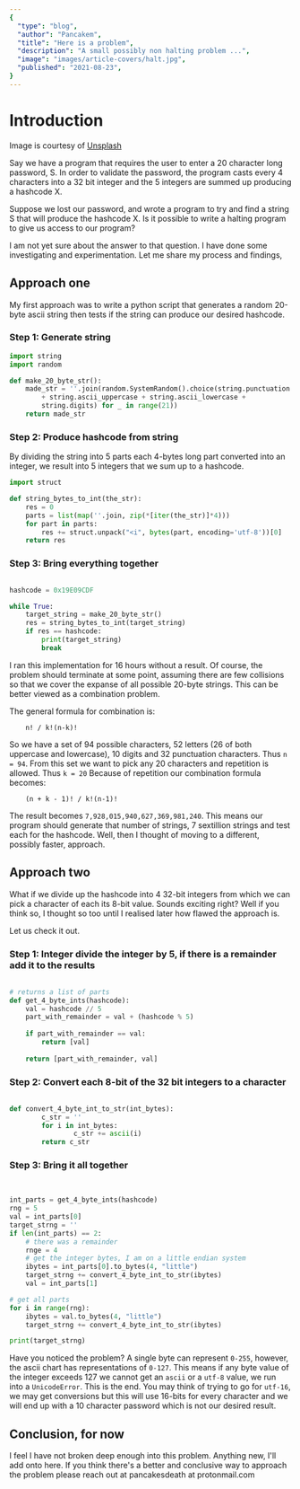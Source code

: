 ```yaml
---
{
  "type": "blog",
  "author": "Pancakem",
  "title": "Here is a problem",
  "description": "A small possibly non halting problem ...",
  "image": "images/article-covers/halt.jpg",
  "published": "2021-08-23",
}
---
```


# Introduction

Image is courtesy of [Unsplash](https://unsplash.com/@sharonmccutcheon)

Say we have a program that requires the user to enter a 20 character long password, S.
In order to validate the password, the program casts every 4 characters into a 32 bit integer
and the 5 integers are summed up producing a hashcode X.

Suppose we lost our password, and wrote a program to try and find a string S that will produce the 
hashcode X. Is it possible to write a halting program to give us access to our program?

I am not yet sure about the answer to that question. I have done some investigating and experimentation. 
Let me share my process and findings,

## Approach one

My first approach was to write a python script that generates a random 20-byte ascii string 
then tests if the string can produce our desired hashcode.


### Step 1: Generate string

```python 
import string
import random

def make_20_byte_str():
	made_str = ''.join(random.SystemRandom().choice(string.punctuation 
		+ string.ascii_uppercase + string.ascii_lowercase +
		string.digits) for _ in range(21))
	return made_str
```

### Step 2: Produce hashcode from string

By dividing the string into 5 parts each 4-bytes long part converted into an integer, we result into 5 integers that we sum up to a hashcode. 

``` python
import struct

def string_bytes_to_int(the_str):
	res = 0
	parts = list(map(''.join, zip(*[iter(the_str)]*4)))
	for part in parts:
		res += struct.unpack("<i", bytes(part, encoding='utf-8'))[0]
	return res
```

### Step 3: Bring everything together

```python

hashcode = 0x19E09CDF

while True:
	target_string = make_20_byte_str()
	res = string_bytes_to_int(target_string) 
	if res == hashcode:
		print(target_string)
		break
```

I ran this implementation for 16 hours without a result. Of course, the problem should terminate at some point, assuming there are few collisions so that 
we cover the expanse of all possible 20-byte strings.
This can be better viewed as a combination problem. 

The general formula for combination is:

```
	n! / k!(n-k)!
```

So we have a set of 94 possible characters, 52 letters (26 of both uppercase and lowercase), 10 digits and 32 punctuation characters. Thus `n = 94`. 
From this set we want to pick any 20 characters and repetition is allowed. Thus `k = 20`
Because of repetition our combination formula becomes:

```
	(n + k - 1)! / k!(n-1)!
```

The result becomes `7,928,015,940,627,369,981,240`. This means our program should generate that number of strings, 7 sextillion strings and test each for the hashcode.
Well, then I thought of moving to a different, possibly faster, approach.

## Approach two

What if we divide up the hashcode into 4 32-bit integers from which we can pick a character of each its 8-bit value.
Sounds exciting right? Well if you think so, I thought so too until I realised later how flawed the approach is.

Let us check it out.

### Step 1: Integer divide the integer by 5, if there is a remainder add it to the results

```python
 
# returns a list of parts
def get_4_byte_ints(hashcode):
	val = hashcode // 5
	part_with_remainder = val + (hashcode % 5)
	
	if part_with_remainder == val:
		return [val]
	
	return [part_with_remainder, val]
```

### Step 2: Convert each 8-bit of the 32 bit integers to a character

```python
	
def convert_4_byte_int_to_str(int_bytes):
        c_str = ''
        for i in int_bytes:
                c_str += ascii(i)
        return c_str

```
### Step 3: Bring it all together

```python
	

int_parts = get_4_byte_ints(hashcode)
rng = 5
val = int_parts[0]
target_strng = ''
if len(int_parts) == 2:
	# there was a remainder
	rnge = 4
	# get the integer bytes, I am on a little endian system
	ibytes = int_parts[0].to_bytes(4, "little")
	target_strng += convert_4_byte_int_to_str(ibytes)
	val = int_parts[1]

# get all parts
for i in range(rng):
	ibytes = val.to_bytes(4, "little")
	target_strng += convert_4_byte_int_to_str(ibytes)

print(target_strng)
```

Have you noticed the problem? A single byte can represent `0-255`, however, the ascii chart has representations of `0-127`.
This means if any byte value of the integer exceeds 127 we cannot get an `ascii` or a `utf-8` value, we run into a `UnicodeError`. This is the end.
You may think of trying to go for `utf-16`, we may get conversions but this will use 16-bits for every character and we will end up with a 
10 character password which is not our desired result.


## Conclusion, for now

I feel I have not broken deep enough into this problem. Anything new, I'll add onto here. 
If you think there's a better and conclusive way to approach the problem please reach out
at pancakesdeath at protonmail.com

